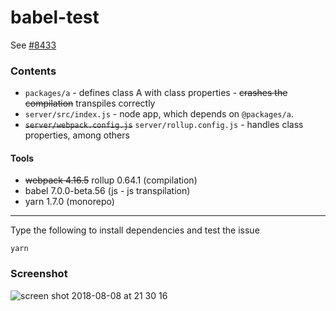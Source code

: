 # babel-test

See [#8433](https://github.com/babel/babel/issues/8433)

### Contents
* `packages/a` - defines class A with class properties - ~~crashes the compilation~~ transpiles correctly
* `server/src/index.js` - node app, which depends on `@packages/a`.
* ~~`server/webpack.config.js`~~ `server/rollup.config.js` - handles class properties, among others

#### Tools
* ~~webpack 4.16.5~~ rollup 0.64.1 (compilation)
* babel 7.0.0-beta.56 (js - js transpilation)
* yarn 1.7.0 (monorepo)

---

Type the following to install dependencies and test the issue

`yarn`

### Screenshot
![screen shot 2018-08-08 at 21 30 16](https://user-images.githubusercontent.com/32389245/43859929-61037bca-9b52-11e8-8da7-4ccfd249da03.png)
